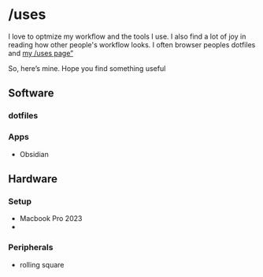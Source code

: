 # /uses

I love to optmize my workflow and the tools I use. I also find a lot of joy
in reading how other people's workflow looks. I often browser peoples
dotfiles and [my /uses page”](https://uses.tech)

So, here’s mine. Hope you find something useful

## Software

### dotfiles

### Apps

- Obsidian

## Hardware

### Setup

- Macbook Pro 2023
-

### Peripherals

- rolling square
